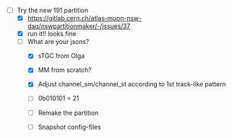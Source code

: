- [ ] Try the new 191 partition
  - [x] https://gitlab.cern.ch/atlas-muon-nsw-daq/nswpartitionmaker/-/issues/37
  - [x] run it!! looks fine
  - [ ] What are your jsons?
    - [x] sTGC from Olga
    - [x] MM from scratch?
    - [x] Adjust channel_sm/channel_st according to 1st track-like pattern
    - [ ] 0b010101 = 21
    - [ ] Remake the partition
    - [ ] Snapshot config-files
    
